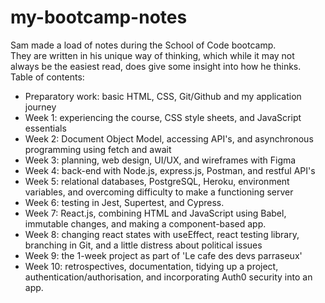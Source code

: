 # my-bootcamp-notes
Sam made a load of notes during the School of Code bootcamp.  
They are written in his unique way of thinking, which while it may not always be the easiest read, does give some insight into how he thinks.  
Table of contents: 
- Preparatory work: basic HTML, CSS, Git/Github and my application journey
- Week 1: experiencing the course, CSS style sheets, and JavaScript essentials
- Week 2: Document Object Model, accessing API's, and asynchronous programming using fetch and await
- Week 3: planning, web design, UI/UX, and wireframes with Figma
- Week 4: back-end with Node.js, express.js, Postman, and restful API's
- Week 5: relational databases, PostgreSQL, Heroku, environment variables, and overcoming difficulty to make a functioning server
- Week 6: testing in Jest, Supertest, and Cypress.
- Week 7: React.js, combining HTML and JavaScript using Babel, immutable changes, and making a component-based app.
- Week 8: changing react states with useEffect, react testing library, branching in Git, and a little distress about political issues
- Week 9: the 1-week project as part of 'Le cafe des devs parraseux'
- Week 10: retrospectives, documentation, tidying up a project, authentication/authorisation, and incorporating Auth0 security into an app.
